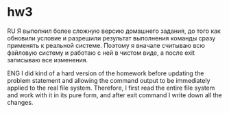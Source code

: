# hw3

RU
Я выполнил более сложную версию домашнего задания, до того как обновили условие и разрешили результат выполнения команды сразу применять к реальной системе. Поэтому я вначале считываю всю файловую систему и работаю с ней в чистом виде, а после exit записываю все изменения.

ENG
I did kind of a hard version of the homework before updating the problem statement and allowing the command output to be immediately applied to the real file system. Therefore, I first read the entire file system and work with it in its pure form, and after exit command I write down all the changes.
